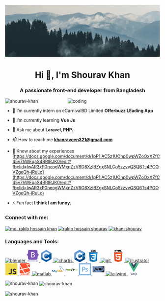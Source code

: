 

![logo](https://github.com/Shourav-khan/Shourav-khan/blob/main/Shourav.gif)


<h1 align="center">Hi 👋, I'm Shourav Khan</h1>
<h3 align="center">A passionate front-end developer from Bangladesh</h3>

<img align="right" alt="coding" width="300" src="https://pbs.twimg.com/media/FTgm4EaVEAI1-O0.jpg">

<p align="left"> <img src="https://komarev.com/ghpvc/?username=shourav-khan&label=Profile%20views&color=0e75b6&style=flat" alt="shourav-khan" /> </p>

- 🔭 I’m currently intern on eCarnivalBD Limited **Offerbuzz LEading App**

- 🌱 I’m currently learning **Vue Js**

- 💬 Ask me about **Laravel, PHP.**

- 📫 How to reach me **khanraveen321@gmail.com**

- 📄 Know about my experiences [https://docs.google.com/document/d/1pP1lAC5z1UOhp0wpWZoOxXZfC45v7hWEqaS4BRlRJK0/edit?fbclid=IwAR3xP0neogWMxnZzV6O8XzlBZgxSNLCo5zzvvQ8Q6Ts4PGOVZgeQh-jRuLo](https://docs.google.com/document/d/1pP1lAC5z1UOhp0wpWZoOxXZfC45v7hWEqaS4BRlRJK0/edit?fbclid=IwAR3xP0neogWMxnZzV6O8XzlBZgxSNLCo5zzvvQ8Q6Ts4PGOVZgeQh-jRuLo)

- ⚡ Fun fact **I think I am funny.**

<h3 align="left">Connect with me:</h3>
<p align="left">
<a href="https://linkedin.com/in/md. rakib hossain khan" target="blank"><img align="center" src="https://raw.githubusercontent.com/rahuldkjain/github-profile-readme-generator/master/src/images/icons/Social/linked-in-alt.svg" alt="md. rakib hossain khan" height="30" width="40" /></a>
<a href="https://www.facebook.com/khan.shourab" target="blank"><img align="center" src="https://raw.githubusercontent.com/rahuldkjain/github-profile-readme-generator/master/src/images/icons/Social/facebook.svg" alt="rakib hossain shourav" height="30" width="40" /></a>
<a href="https://instagram.com/khan-shourav" target="blank"><img align="center" src="https://raw.githubusercontent.com/rahuldkjain/github-profile-readme-generator/master/src/images/icons/Social/instagram.svg" alt="khan-shourav" height="30" width="40" /></a>
</p>

<h3 align="left">Languages and Tools:</h3>
<p align="left"> <a href="https://www.blender.org/" target="_blank" rel="noreferrer"> <img src="https://download.blender.org/branding/community/blender_community_badge_white.svg" alt="blender" width="40" height="40"/> </a> <a href="https://getbootstrap.com" target="_blank" rel="noreferrer"> <img src="https://raw.githubusercontent.com/devicons/devicon/master/icons/bootstrap/bootstrap-plain-wordmark.svg" alt="bootstrap" width="40" height="40"/> </a> <a href="https://www.cprogramming.com/" target="_blank" rel="noreferrer"> <img src="https://raw.githubusercontent.com/devicons/devicon/master/icons/c/c-original.svg" alt="c" width="40" height="40"/> </a> <a href="https://www.chartjs.org" target="_blank" rel="noreferrer"> <img src="https://www.chartjs.org/media/logo-title.svg" alt="chartjs" width="40" height="40"/> </a> <a href="https://www.w3schools.com/cpp/" target="_blank" rel="noreferrer"> <img src="https://raw.githubusercontent.com/devicons/devicon/master/icons/cplusplus/cplusplus-original.svg" alt="cplusplus" width="40" height="40"/> </a> <a href="https://www.w3schools.com/css/" target="_blank" rel="noreferrer"> <img src="https://raw.githubusercontent.com/devicons/devicon/master/icons/css3/css3-original-wordmark.svg" alt="css3" width="40" height="40"/> </a> <a href="https://git-scm.com/" target="_blank" rel="noreferrer"> <img src="https://www.vectorlogo.zone/logos/git-scm/git-scm-icon.svg" alt="git" width="40" height="40"/> </a> <a href="https://www.w3.org/html/" target="_blank" rel="noreferrer"> <img src="https://raw.githubusercontent.com/devicons/devicon/master/icons/html5/html5-original-wordmark.svg" alt="html5" width="40" height="40"/> </a> <a href="https://www.adobe.com/in/products/illustrator.html" target="_blank" rel="noreferrer"> <img src="https://www.vectorlogo.zone/logos/adobe_illustrator/adobe_illustrator-icon.svg" alt="illustrator" width="40" height="40"/> </a> <a href="https://developer.mozilla.org/en-US/docs/Web/JavaScript" target="_blank" rel="noreferrer"> <img src="https://raw.githubusercontent.com/devicons/devicon/master/icons/javascript/javascript-original.svg" alt="javascript" width="40" height="40"/> </a> <a href="https://laravel.com/" target="_blank" rel="noreferrer"> <img src="https://raw.githubusercontent.com/devicons/devicon/master/icons/laravel/laravel-plain-wordmark.svg" alt="laravel" width="40" height="40"/> </a> <a href="https://www.mathworks.com/" target="_blank" rel="noreferrer"> <img src="https://upload.wikimedia.org/wikipedia/commons/2/21/Matlab_Logo.png" alt="matlab" width="40" height="40"/> </a> <a href="https://www.mysql.com/" target="_blank" rel="noreferrer"> <img src="https://raw.githubusercontent.com/devicons/devicon/master/icons/mysql/mysql-original-wordmark.svg" alt="mysql" width="40" height="40"/> </a> <a href="https://nodejs.org" target="_blank" rel="noreferrer"> <img src="https://raw.githubusercontent.com/devicons/devicon/master/icons/nodejs/nodejs-original-wordmark.svg" alt="nodejs" width="40" height="40"/> </a> <a href="https://www.photoshop.com/en" target="_blank" rel="noreferrer"> <img src="https://raw.githubusercontent.com/devicons/devicon/master/icons/photoshop/photoshop-line.svg" alt="photoshop" width="40" height="40"/> </a> <a href="https://www.php.net" target="_blank" rel="noreferrer"> <img src="https://raw.githubusercontent.com/devicons/devicon/master/icons/php/php-original.svg" alt="php" width="40" height="40"/> </a> <a href="https://tailwindcss.com/" target="_blank" rel="noreferrer"> <img src="https://www.vectorlogo.zone/logos/tailwindcss/tailwindcss-icon.svg" alt="tailwind" width="40" height="40"/> </a> <a href="https://vuejs.org/" target="_blank" rel="noreferrer"> <img src="https://raw.githubusercontent.com/devicons/devicon/master/icons/vuejs/vuejs-original-wordmark.svg" alt="vuejs" width="40" height="40"/> </a> </p>

<p><img align="left" src="https://github-readme-stats.vercel.app/api/top-langs?username=shourav-khan&show_icons=true&locale=en&layout=compact" alt="shourav-khan" /></p>

<p>&nbsp;<img align="center" src="https://github-readme-stats.vercel.app/api?username=shourav-khan&show_icons=true&locale=en" alt="shourav-khan" /></p>

<p><img align="center" src="https://github-readme-streak-stats.herokuapp.com/?user=shourav-khan&" alt="shourav-khan" /></p>
